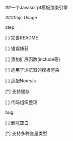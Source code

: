 ##一个Javascirpt模板渲染引擎

###fibjs Usage

step:

[ ] 完善README

[ ] 错误捕获

[ ] 添加扩展函数(include等)

[ ] 适用于浏览器的模板渲染

[ ] 适配NodeJs

[*] 支持缓存

[ ] 代码组织整理


bug:

[ ] 删除空白

[*] 支持多种变量类型

